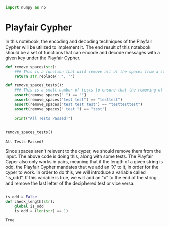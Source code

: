 

```python
import numpy as np

```

# Playfair Cypher

In this notebook, the encoding and decoding techniques of the Playfair Cypher will be utilized to implement it. The end result of this notebook should be a set of functions that can encode and decode messages with a given key under the Playfair Cypher. 


```python
def remove_spaces(str):
    ### This is a function that will remove all of the spaces from a string. 
    return str.replace(' ', '')
```


```python
def remove_spaces_tests():
    ### This is a small number of tests to ensure that the removing of spaces works properly
    assert(remove_spaces(" ") == "")
    assert(remove_spaces("test test") == "testtest")
    assert(remove_spaces("test test test") == "testtesttest")
    assert(remove_spaces(" test ") == "test")
    
    print("All Tests Passed!")
    
    
remove_spaces_tests()
```

    All Tests Passed!


Since spaces aren't relevent to the cyper, we should remove them from the input. The above code is doing this, along with some tests. The Playfair Cyper also only works in pairs, meaning that if the length of a given string is odd, the Playfair Cypher mandates that we add an 'X' to it, in order for the cyper to work. In order to do this, we will introduce a variable called "is_odd". If this variable is true, we will add an "x" to the end of the string and remove the last letter of the deciphered test or vice versa. 


```python

is_odd = False
def check_length(str):
    global is_odd
    is_odd = (len(str) == 1)

```




    True


